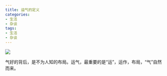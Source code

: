 ```yaml
---
title: 运气的定义
categories:
- 生活
- 杂谈      
tags:
- 生活  
- 杂谈
---
```




![](https://ws1.sinaimg.cn/large/006c6oKBgy1ftbzo912hjj318y1nzjyj.jpg)



气好的背后，是不为人知的布局。运气，最重要的是“运”，运作，布局，“气”自然而来。
